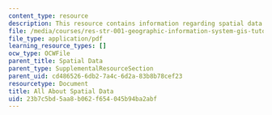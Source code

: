 ```yaml
---
content_type: resource
description: This resource contains information regarding spatial data.
file: /media/courses/res-str-001-geographic-information-system-gis-tutorial-january-iap-2016/23b7c5bd5aa8b062f654045b94ba2abf_MITRES_STR_001IAP16_Intro.pdf
file_type: application/pdf
learning_resource_types: []
ocw_type: OCWFile
parent_title: Spatial Data
parent_type: SupplementalResourceSection
parent_uid: cd486526-6db2-7a4c-6d2a-83b8b78cef23
resourcetype: Document
title: All About Spatial Data
uid: 23b7c5bd-5aa8-b062-f654-045b94ba2abf
---
```

